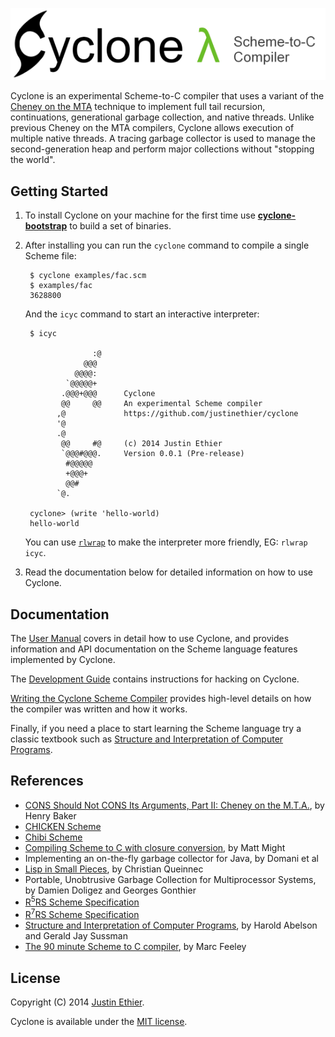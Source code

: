[<img src="docs/images/cyclone-logo-04-header.png" alt="cyclone-scheme">](http://github.com/justinethier/cyclone)

Cyclone is an experimental Scheme-to-C compiler that uses a variant of the [Cheney on the MTA](http://www.pipeline.com/~hbaker1/CheneyMTA.html) technique to implement full tail recursion, continuations, generational garbage collection, and native threads. Unlike previous Cheney on the MTA compilers, Cyclone allows execution of multiple native threads. A tracing garbage collector is used to manage the second-generation heap and perform major collections without "stopping the world".

Getting Started
---------------

1. To install Cyclone on your machine for the first time use [**cyclone-bootstrap**](https://github.com/justinethier/cyclone-bootstrap) to build a set of binaries. 

2. After installing you can run the `cyclone` command to compile a single Scheme file:

        $ cyclone examples/fac.scm
        $ examples/fac
        3628800
    
    And the `icyc` command to start an interactive interpreter:
    
        $ icyc
        
                      :@
                    @@@
                  @@@@:
                `@@@@@+
               .@@@+@@@      Cyclone
               @@     @@     An experimental Scheme compiler
              ,@             https://github.com/justinethier/cyclone
              '@
              .@
               @@     #@     (c) 2014 Justin Ethier
               `@@@#@@@.     Version 0.0.1 (Pre-release)
                #@@@@@
                +@@@+
                @@#
              `@.
        
        cyclone> (write 'hello-world)
        hello-world

   You can use [`rlwrap`](http://linux.die.net/man/1/rlwrap) to make the interpreter more friendly, EG: `rlwrap icyc`.

3. Read the documentation below for detailed information on how to use Cyclone.

Documentation
-------------

The [User Manual](docs/User-Manual.md) covers in detail how to use Cyclone, and provides information and API documentation on the Scheme language features implemented by Cyclone.

The [Development Guide](docs/Development.md) contains instructions for hacking on Cyclone.

[Writing the Cyclone Scheme Compiler](docs/Writing-the-Cyclone-Scheme-Compiler.md) provides high-level details on how the compiler was written and how it works.

Finally, if you need a place to start learning the Scheme language try a classic textbook such as [Structure and Interpretation of Computer Programs](https://mitpress.mit.edu/sicp/full-text/book/book.html).

References
----------

- [CONS Should Not CONS Its Arguments, Part II: Cheney on the M.T.A.](http://www.pipeline.com/~hbaker1/CheneyMTA.html), by Henry Baker
- [CHICKEN Scheme](http://www.call-cc.org/)
- [Chibi Scheme](https://github.com/ashinn/chibi-scheme)
- [Compiling Scheme to C with closure conversion](http://matt.might.net/articles/compiling-scheme-to-c/), by Matt Might
- Implementing an on-the-fly garbage collector for Java, by Domani et al
- [Lisp in Small Pieces](http://pagesperso-systeme.lip6.fr/Christian.Queinnec/WWW/LiSP.html), by Christian Queinnec
- Portable, Unobtrusive Garbage Collection for Multiprocessor Systems, by Damien Doligez and Georges Gonthier
- [R<sup>5</sup>RS Scheme Specification](http://www.schemers.org/Documents/Standards/R5RS/HTML/)
- [R<sup>7</sup>RS Scheme Specification](http://trac.sacrideo.us/wg/wiki)
- [Structure and Interpretation of Computer Programs](https://mitpress.mit.edu/sicp/full-text/book/book.html), by Harold Abelson and Gerald Jay Sussman
- [The 90 minute Scheme to C compiler](http://churchturing.org/y/90-min-scc.pdf), by Marc Feeley

License
-------
Copyright (C) 2014 [Justin Ethier](http://github.com/justinethier).

Cyclone is available under the [MIT license](http://www.opensource.org/licenses/mit-license.php).
